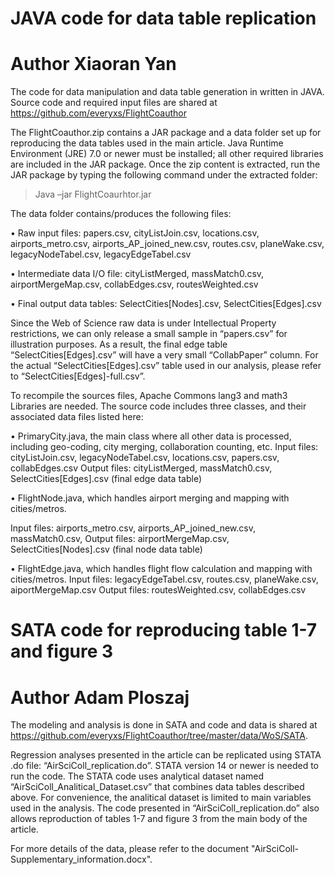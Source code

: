 # JAVA code for data table replication
# Author Xiaoran Yan

The code for data manipulation and data table generation in written in JAVA. Source code and required input files are shared at https://github.com/everyxs/FlightCoauthor

The FlightCoauthor.zip contains a JAR package and a data folder set up for reproducing the data tables used in the main article. Java Runtime Environment (JRE) 7.0 or newer must be installed; all other required libraries are included in the JAR package. Once the zip content is extracted, run the JAR package by typing the following command under the extracted folder:
> Java –jar FlightCoaurhtor.jar

The data folder contains/produces the following files: 

•	Raw input files: papers.csv, cityListJoin.csv, locations.csv, airports_metro.csv, airports_AP_joined_new.csv, routes.csv, planeWake.csv, legacyNodeTabel.csv, legacyEdgeTabel.csv

•	Intermediate data I/O file: cityListMerged, massMatch0.csv, airportMergeMap.csv, collabEdges.csv, routesWeighted.csv

•	Final output data tables: SelectCities[Nodes].csv, SelectCities[Edges].csv

Since the Web of Science raw data is under Intellectual Property restrictions, we can only release a small sample in “papers.csv” for illustration purposes. As a result, the final edge table “SelectCities[Edges].csv” will have a very small “CollabPaper” column. For the actual “SelectCities[Edges].csv” table used in our analysis, please refer to “SelectCities[Edges]-full.csv”.

To recompile the sources files, Apache Commons lang3 and math3 Libraries are needed. The source code includes three classes, and their associated data files listed here:

•	PrimaryCity.java, the main class where all other data is processed, including geo-coding, city merging, collaboration counting, etc.
Input files: cityListJoin.csv, legacyNodeTabel.csv, locations.csv, papers.csv, collabEdges.csv
Output files: cityListMerged, massMatch0.csv, SelectCities[Edges].csv (final edge data table)

•	FlightNode.java, which handles airport merging and mapping with cities/metros.

Input files: airports_metro.csv, airports_AP_joined_new.csv, massMatch0.csv, 
Output files: airportMergeMap.csv, SelectCities[Nodes].csv (final node data table)

•	FlightEdge.java, which handles flight flow calculation and mapping with cities/metros.
Input files: legacyEdgeTabel.csv, routes.csv, planeWake.csv, aiportMergeMap.csv
Output files: routesWeighted.csv, collabEdges.csv

# SATA code for reproducing table 1-7 and figure 3
# Author Adam Ploszaj 
The modeling and analysis is done in SATA and code and data is shared at https://github.com/everyxs/FlightCoauthor/tree/master/data/WoS/SATA.
 
Regression analyses presented in the article can be replicated using STATA .do file: “AirSciColl_replication.do”. STATA version 14 or newer is needed to run the code. The STATA code uses analytical dataset named “AirSciColl_Analitical_Dataset.csv” that combines data tables described above. For convenience, the analitical dataset is limited to main variables used in the analysis. The code presented in “AirSciColl_replication.do” also allows reproduction of tables 1-7 and figure 3 from the main body of the article. 

For more details of the data, please refer to the document "AirSciColl-Supplementary_information.docx".
